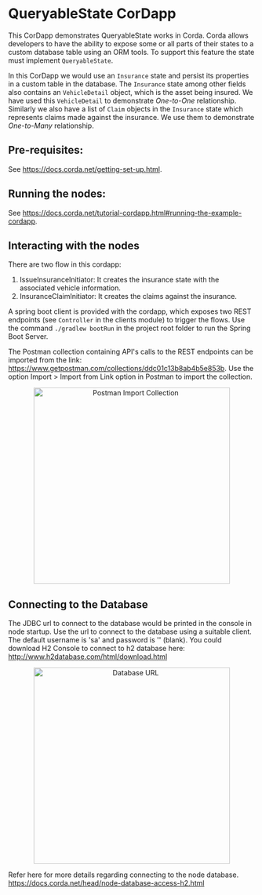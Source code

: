 # QueryableState CorDapp

This CorDapp demonstrates QueryableState works in Corda. Corda allows developers
to have the ability to expose some or all parts of their states to a custom database
table using an ORM tools. To support this feature the state must implement 
`QueryableState`.

In this CorDapp we would use an `Insurance` state and persist its properties in a 
custom table in the database.  The `Insurance` state among other fields also 
contains an `VehicleDetail` object, which is the asset being insured. We have used 
this `VehicleDetail` to demonstrate _One-to-One_ relationship. Similarly we also 
have a list of `Claim` objects in the `Insurance` state which represents claims 
made against the insurance. We use them to demonstrate _One-to-Many_ relationship.

## Pre-requisites:
See https://docs.corda.net/getting-set-up.html.

## Running the nodes:
 
See https://docs.corda.net/tutorial-cordapp.html#running-the-example-cordapp.

## Interacting with the nodes

There are two flow in this cordapp:
1. IssueInsuranceInitiator: It creates the insurance state with the associated vehicle
information.
2. InsuranceClaimInitiator: It creates the claims against the insurance.

A spring boot client is provided with the cordapp, which exposes two REST endpoints 
(see `Controller` in the clients module) to trigger the flows. 
Use the command `./gradlew bootRun` in the project root folder to run the Spring Boot
Server.

The Postman collection containing API's calls to the REST endpoints can be imported 
from the link: https://www.getpostman.com/collections/ddc01c13b8ab4b5e853b. 
Use the option Import > Import from Link option in Postman to import the collection.

<p align="center">
  <img src="https://raw.githubusercontent.com/corda/samples/queryable-state/queryable-states/clients/src/main/resources/static/Postman_screenshot.png" alt="Postman Import Collection" width="400">
</p>

## Connecting to the Database
The JDBC url to connect to the database would be printed in the console in node 
startup. Use the url to connect to the database using a suitable client. The 
default username is 'sa' and password is '' (blank).
You could download H2 Console to connect to h2 database here: 
http://www.h2database.com/html/download.html

<p align="center">
  <img src="https://raw.githubusercontent.com/corda/samples/queryable-state/queryable-states/clients/src/main/resources/static/JDBC-url.png" alt="Database URL" width="400">
</p>

Refer here for more details regarding connecting to the node database.
https://docs.corda.net/head/node-database-access-h2.html